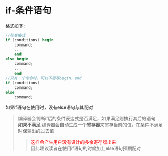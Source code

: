 # if-条件语句
格式如下:  
```verilog
//标准格式
if (conditions) begin
    command;
    ...
    end
else begin
    command;
    ...
    end
//只有一个命令时，可以不用写begin，end
if (conditions)
    command;
else
    command;

```

如果if语句在使用时，没有else语句与其配对  
> 编译器会判断if后的条件表达式是否满足，如果满足则执行其后的语句  
> **如果不满足**,编译器会自动生成一个**寄存器**来寄存当前的值，在条件不满足时保输出的过去值  
>> <font color=red>这样会产生用户没有设计的多余寄存器出来</font>  
>> 因此建议读者在使用if语句的时候加上else语句预期配对
